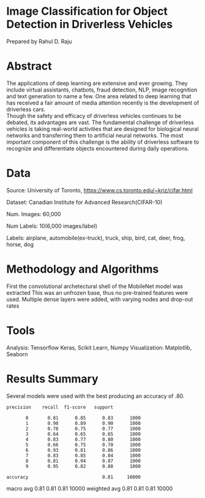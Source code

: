 # Image Classification for Object Detection in Driverless Vehicles
Prepared by Rahul D. Raju

# Abstract
The applications of deep learning are extensive and ever growing.  They include virtual assistants, chatbots, 
fraud detection, NLP, image recognition and text generation to name a few.  One area related to deep learning 
that has received a fair amount of media attention recently is the development of driverless cars.  
Though the safety and efficacy of driverless vehicles continues to be debated, its advantages are vast. 
The fundamental challenge of driverless vehicles is taking real-world activities that are designed for biological 
neural networks and transferring them to artificial neural networks.  The most important component of this challenge 
is the ability of driverless software to recognize and differentiate objects encountered during daily operations. 


# Data

Source:  University of Toronto, https://www.cs.toronto.edu/~kriz/cifar.html

Dataset:  Canadian Institute for Advanced Research(CIFAR-10)

Num. Images:  60,000

Num Labels:  10(6,000 images/label)

Labels:  airplane, automobile(ex-truck), truck, ship, bird, cat, deer, frog, horse, dog

# Methodology and Algorithms
First the convolutional archetectural shell of the MobileNet model was extracted
This was an unfrozen base, thus no pre-trained features were used.  Multiple dense layers
were added, with varying nodes and drop-out rates

# Tools
Analysis:  Tensorflow Keras, Scikit Learn, Numpy
Visualization:  Matplotlib, Seaborn

# Results Summary

 Several models were used with the best producing an accuracy of .80.
 
    precision    recall  f1-score   support

           0       0.81      0.85      0.83      1000
           1       0.90      0.89      0.90      1000
           2       0.78      0.75      0.77      1000
           3       0.64      0.65      0.65      1000
           4       0.83      0.77      0.80      1000
           5       0.66      0.75      0.70      1000
           6       0.93      0.81      0.86      1000
           7       0.83      0.85      0.84      1000
           8       0.81      0.94      0.87      1000
           9       0.95      0.82      0.88      1000

    accuracy                           0.81     10000
   macro avg       0.81      0.81      0.81     10000
weighted avg       0.81      0.81      0.81     10000
